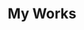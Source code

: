 ---
title: My Works
layout: collection
permalink: /work/
collection: work
entries_layout: grid
classes: wide

---